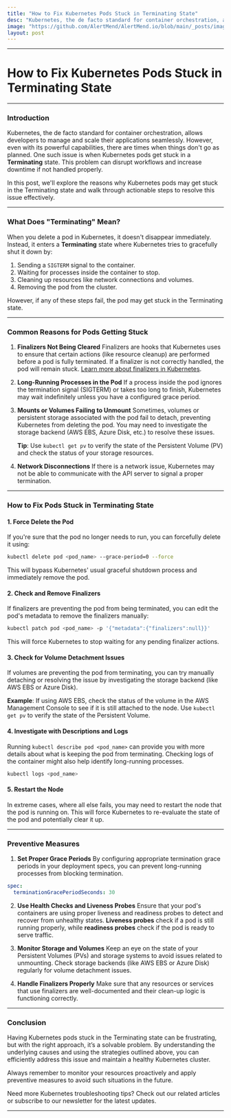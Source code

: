 ```yaml
---
title: "How to Fix Kubernetes Pods Stuck in Terminating State"
desc: "Kubernetes, the de facto standard for container orchestration, allows developers to manage and scale their applications seamlessly. However, even with its powerful capabilities, there are times when things don’t go as planned. One such issue is when Kubernetes pods get stuck in a Terminating state. This problem can disrupt workflows and increase downtime if not handled properly. In this post, we’ll explore the reasons why Kubernetes pods may get stuck in the Terminating state and walk through actionable steps to resolve this issue effectively."
image: "https://github.com/AlertMend/AlertMend.io/blob/main/_posts/images/stuck_terminate.png?raw=true"
layout: post
---
```


---
# **How to Fix Kubernetes Pods Stuck in Terminating State**
---

### **Introduction**

Kubernetes, the de facto standard for container orchestration, allows developers to manage and scale their applications seamlessly. However, even with its powerful capabilities, there are times when things don't go as planned. One such issue is when Kubernetes pods get stuck in a **Terminating** state. This problem can disrupt workflows and increase downtime if not handled properly.

In this post, we'll explore the reasons why Kubernetes pods may get stuck in the Terminating state and walk through actionable steps to resolve this issue effectively.

---

### **What Does "Terminating" Mean?**

When you delete a pod in Kubernetes, it doesn't disappear immediately. Instead, it enters a **Terminating** state where Kubernetes tries to gracefully shut it down by:
1. Sending a `SIGTERM` signal to the container.
2. Waiting for processes inside the container to stop.
3. Cleaning up resources like network connections and volumes.
4. Removing the pod from the cluster.

However, if any of these steps fail, the pod may get stuck in the Terminating state.

---

### **Common Reasons for Pods Getting Stuck**

1. **Finalizers Not Being Cleared**
   Finalizers are hooks that Kubernetes uses to ensure that certain actions (like resource cleanup) are performed before a pod is fully terminated. If a finalizer is not correctly handled, the pod will remain stuck. [Learn more about finalizers in Kubernetes](https://kubernetes.io/docs/concepts/overview/working-with-objects/finalizers/).

2. **Long-Running Processes in the Pod**
   If a process inside the pod ignores the termination signal (SIGTERM) or takes too long to finish, Kubernetes may wait indefinitely unless you have a configured grace period.

3. **Mounts or Volumes Failing to Unmount**
   Sometimes, volumes or persistent storage associated with the pod fail to detach, preventing Kubernetes from deleting the pod. You may need to investigate the storage backend (AWS EBS, Azure Disk, etc.) to resolve these issues.

   **Tip**: Use `kubectl get pv` to verify the state of the Persistent Volume (PV) and check the status of your storage resources.

4. **Network Disconnections**
   If there is a network issue, Kubernetes may not be able to communicate with the API server to signal a proper termination.

---

### **How to Fix Pods Stuck in Terminating State**

#### **1. Force Delete the Pod**

If you're sure that the pod no longer needs to run, you can forcefully delete it using:

```bash
kubectl delete pod <pod_name> --grace-period=0 --force
```

This will bypass Kubernetes' usual graceful shutdown process and immediately remove the pod.

#### **2. Check and Remove Finalizers**

If finalizers are preventing the pod from being terminated, you can edit the pod's metadata to remove the finalizers manually:

```bash
kubectl patch pod <pod_name> -p '{"metadata":{"finalizers":null}}'
```

This will force Kubernetes to stop waiting for any pending finalizer actions.

#### **3. Check for Volume Detachment Issues**

If volumes are preventing the pod from terminating, you can try manually detaching or resolving the issue by investigating the storage backend (like AWS EBS or Azure Disk).

**Example**: If using AWS EBS, check the status of the volume in the AWS Management Console to see if it is still attached to the node. Use `kubectl get pv` to verify the state of the Persistent Volume.

#### **4. Investigate with Descriptions and Logs**

Running `kubectl describe pod <pod_name>` can provide you with more details about what is keeping the pod from terminating. Checking logs of the container might also help identify long-running processes.

```bash
kubectl logs <pod_name>
```

#### **5. Restart the Node**

In extreme cases, where all else fails, you may need to restart the node that the pod is running on. This will force Kubernetes to re-evaluate the state of the pod and potentially clear it up.

---

### **Preventive Measures**

1. **Set Proper Grace Periods**
   By configuring appropriate termination grace periods in your deployment specs, you can prevent long-running processes from blocking termination.

```yaml
spec:
  terminationGracePeriodSeconds: 30
```

2. **Use Health Checks and Liveness Probes**
   Ensure that your pod's containers are using proper liveness and readiness probes to detect and recover from unhealthy states. **Liveness probes** check if a pod is still running properly, while **readiness probes** check if the pod is ready to serve traffic.

3. **Monitor Storage and Volumes**
   Keep an eye on the state of your Persistent Volumes (PVs) and storage systems to avoid issues related to unmounting. Check storage backends (like AWS EBS or Azure Disk) regularly for volume detachment issues.

4. **Handle Finalizers Properly**
   Make sure that any resources or services that use finalizers are well-documented and their clean-up logic is functioning correctly.

---

### **Conclusion**

Having Kubernetes pods stuck in the Terminating state can be frustrating, but with the right approach, it’s a solvable problem. By understanding the underlying causes and using the strategies outlined above, you can efficiently address this issue and maintain a healthy Kubernetes cluster.

Always remember to monitor your resources proactively and apply preventive measures to avoid such situations in the future.

Need more Kubernetes troubleshooting tips? Check out our related articles or subscribe to our newsletter for the latest updates.

---
